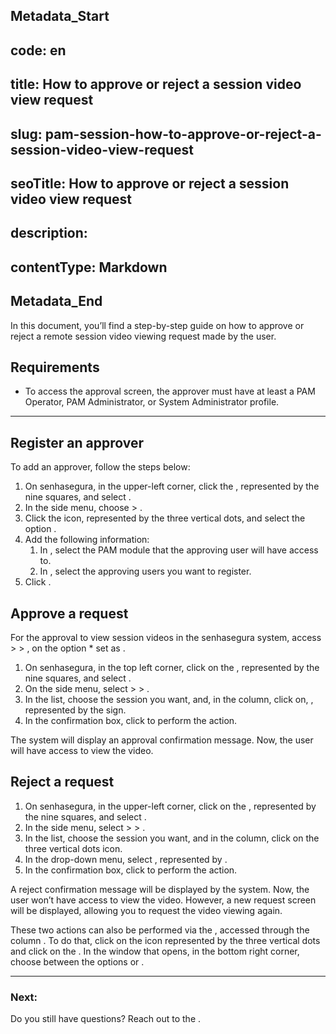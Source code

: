 ## Metadata_Start 
## code: en
## title: How to approve or reject a session video view request 
## slug: pam-session-how-to-approve-or-reject-a-session-video-view-request 
## seoTitle: How to approve or reject a session video view request 
## description:  
## contentType: Markdown 
## Metadata_End
In this document, you’ll find a step-by-step guide on how to approve or reject a remote session video viewing request made by the user.

## Requirements

* To access the approval screen, the approver must have at least a PAM Operator, PAM Administrator, or System Administrator profile.

---
## Register an approver
To add an approver, follow the steps below:

1. On senhasegura, in the upper-left corner, click the , represented by the nine squares, and select .
2. In the side menu, choose  > .
3. Click the  icon, represented by the three vertical dots, and select the option .
4. Add the following information:
    1. In , select the PAM module that the approving user will have access to.
    2. In , select the approving users you want to register.
5. Click .

## Approve a request
For the approval to view session videos in the senhasegura system, access   >  > , on the option * set as .

1. On senhasegura, in the top left corner, click on the , represented by the nine squares, and select .
2. On the side menu, select  >  > .
3. In the list, choose the session you want, and, in the  column, click on, , represented by the  sign.
4. In the confirmation box, click  to perform the action.

The system will display an approval confirmation message. Now, the user will have access to view the video.

## Reject a request

1. On senhasegura, in the upper-left corner, click on the , represented by the nine squares, and select .
2. In the side menu, select  >  > .
3. In the list, choose the session you want, and in the  column, click on the three vertical dots icon.
4. In the drop-down menu, select , represented by .
5. In the confirmation box, click  to perform the action.

A reject confirmation message will be displayed by the system. Now, the user won’t have access to view the video. However, a new request screen will be displayed, allowing you to request the video viewing again.

These two actions can also be performed via the , accessed through the column . To do that, click on the icon represented by the three vertical dots and click on the . In the window that opens, in the bottom right corner, choose between the options  or .

---
### Next:



Do you still have questions? Reach out to the .